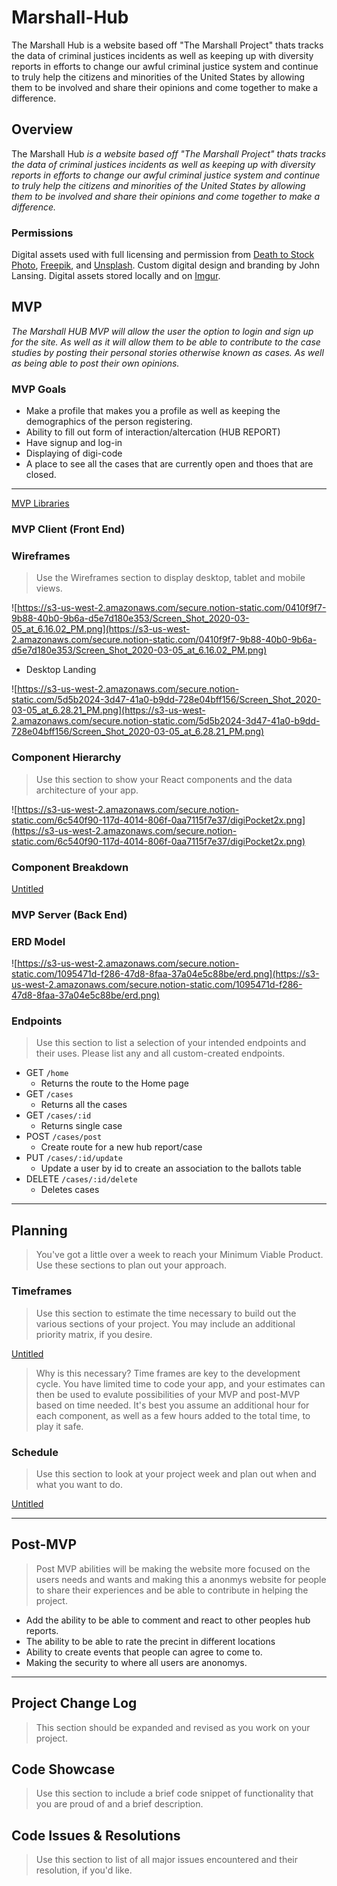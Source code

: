 # Marshall-Hub
The Marshall Hub is a website based off "The Marshall Project" thats tracks the data of criminal justices incidents as well as keeping up with diversity reports in efforts to change our awful criminal justice system and continue to truly help the citizens and minorities of the United States by allowing them to be involved and share their opinions and come together to make a difference.

## **Overview**

The Marshall Hub *is a website based off "The Marshall Project" thats tracks the data of criminal justices incidents as well as keeping up with diversity reports in efforts to change our awful criminal justice system and continue to truly help the citizens and minorities of the United States by allowing them to be involved and share their opinions and come together to make a difference.*

### **Permissions**

Digital assets used with full licensing and permission from [Death to Stock Photo](https://git.generalassemb.ly/sei-nyc-blizzard/project_4/blob/master), [Freepik](https://git.generalassemb.ly/sei-nyc-blizzard/project_4/blob/master), and [Unsplash](https://git.generalassemb.ly/sei-nyc-blizzard/project_4/blob/master). Custom digital design and branding by John Lansing. Digital assets stored locally and on [Imgur](https://git.generalassemb.ly/sei-nyc-blizzard/project_4/blob/master).

## **MVP**

*The Marshall HUB MVP will allow the user the option to login and sign up for the site. As well as it will allow them to be able to contribute to the case studies by posting their personal stories otherwise known as cases. As well as being able to post their own opinions.*

### **MVP Goals**

- Make a profile that makes you a profile as well as keeping the demographics of the person registering.
- Ability to fill out form of interaction/altercation (HUB REPORT)
- Have signup and log-in
- Displaying of digi-code
- A place to see all the cases that are currently open and thoes that are closed.

---

[MVP Libraries](https://www.notion.so/07674141dd7246a6b6db0bba8217bc73)

### **MVP Client (Front End)**

### **Wireframes**

> Use the Wireframes section to display desktop, tablet and mobile views.

![https://s3-us-west-2.amazonaws.com/secure.notion-static.com/0410f9f7-9b88-40b0-9b6a-d5e7d180e353/Screen_Shot_2020-03-05_at_6.16.02_PM.png](https://s3-us-west-2.amazonaws.com/secure.notion-static.com/0410f9f7-9b88-40b0-9b6a-d5e7d180e353/Screen_Shot_2020-03-05_at_6.16.02_PM.png)

- Desktop Landing

![https://s3-us-west-2.amazonaws.com/secure.notion-static.com/5d5b2024-3d47-41a0-b9dd-728e04bff156/Screen_Shot_2020-03-05_at_6.28.21_PM.png](https://s3-us-west-2.amazonaws.com/secure.notion-static.com/5d5b2024-3d47-41a0-b9dd-728e04bff156/Screen_Shot_2020-03-05_at_6.28.21_PM.png)

### **Component Hierarchy**

> Use this section to show your React components and the data architecture of your app.

![https://s3-us-west-2.amazonaws.com/secure.notion-static.com/6c540f90-117d-4014-806f-0aa7115f7e37/digiPocket2x.png](https://s3-us-west-2.amazonaws.com/secure.notion-static.com/6c540f90-117d-4014-806f-0aa7115f7e37/digiPocket2x.png)

### **Component Breakdown**

[Untitled](https://www.notion.so/4ea9937c044a4cd791892fac895949df)

### **MVP Server (Back End)**

### **ERD Model**

![https://s3-us-west-2.amazonaws.com/secure.notion-static.com/1095471d-f286-47d8-8faa-37a04e5c88be/erd.png](https://s3-us-west-2.amazonaws.com/secure.notion-static.com/1095471d-f286-47d8-8faa-37a04e5c88be/erd.png)

### **Endpoints**

> Use this section to list a selection of your intended endpoints and their uses. Please list any and all custom-created endpoints.

- GET `/home`
    - Returns the route to the Home page
- GET `/cases`
    - Returns all the cases
- GET `/cases/:id`
    - Returns single case
- POST `/cases/post`
    - Create route for a new hub report/case
- PUT `/cases/:id/update`
    - Update a user by id to create an association to the ballots table
- DELETE `/cases/:id/delete`
    - Deletes cases

---

## **Planning**

> You've got a little over a week to reach your Minimum Viable Product. Use these sections to plan out your approach.

### **Timeframes**

> Use this section to estimate the time necessary to build out the various sections of your project. You may include an additional priority matrix, if you desire.

[Untitled](https://www.notion.so/85f49309dcbb4c2cb62431a75e2fc1e0)

> Why is this necessary? Time frames are key to the development cycle. You have limited time to code your app, and your estimates can then be used to evalute possibilities of your MVP and post-MVP based on time needed. It's best you assume an additional hour for each component, as well as a few hours added to the total time, to play it safe.

### **Schedule**

> Use this section to look at your project week and plan out when and what you want to do.

[Untitled](https://www.notion.so/2056a4cf9b9a44d3a2bb8e209274d87c)

---

## **Post-MVP**

> Post MVP abilities will be making the website more focused on the users needs and wants and making this a anonmys website for people to share their  experiences and be able to contribute in helping the project.

- Add the ability to be able to comment and react to other peoples hub reports.
- The ability to be able to rate the precint in different locations
- Ability to create events that people can agree to come to.
- Making the security to where all users are anonomys.

---

## **Project Change Log**

> This section should be expanded and revised as you work on your project.

## **Code Showcase**

> Use this section to include a brief code snippet of functionality that you are proud of and a brief description.

## **Code Issues & Resolutions**

> Use this section to list of all major issues encountered and their resolution, if you'd like.